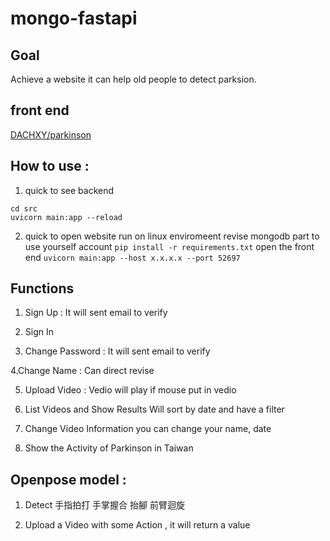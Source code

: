 # mongo-fastapi

## Goal
Achieve a website it can help old people to detect parksion.

## front end
[DACHXY/parkinson](https://github.com/DACHXY/parkinson)

## How to use :
1. quick to see backend
```
cd src
uvicorn main:app --reload
```

2. quick to open website
run on linux enviromeent
revise mongodb part to use yourself account
`pip install -r requirements.txt`
open the front end
`uvicorn main:app --host x.x.x.x --port 52697`

## Functions
1. Sign Up :
It will sent email to verify

2. Sign In

3. Change Password :
It will sent email to verify

4.Change Name :
Can direct revise

5. Upload Video :
Vedio will play if mouse put in vedio

6. List Videos and Show Results
Will sort by date and have a filter 

7. Change Video Information
you can change your name, date

8. Show the Activity of Parkinson in Taiwan

## Openpose model :

1. Detect 手指拍打 手掌握合 抬腳 前臂迴旋

2. Upload a Video with some Action , it will return a value 
